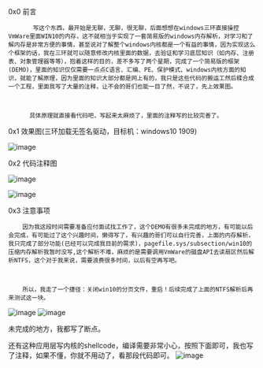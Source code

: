 0x0 前言
         
           写这个东西，最开始是无聊，无聊，很无聊，后面想想在windows三环直接操控VmWare里面WIN10的内存，这不就相当于实现了一套简易版的windows内存解析，对学习和了解内存是非常方便的事情，甚至说对了解整个windows内核都是一个有益的事情，因为实现这么个框架的话，我在三环就可以随意修改内核里面的数据，去验证和学习底层知识（如内存、注册表、对象管理器等等），抱着这样的目的，差不多写了两个星期，完成了一个简易版的框架(DEMO)，里面的知识仅仅需要一点点C语言、汇编、PE、保护模式、windows内核方面的知识，就能了解原理，因为里面的知识大部分都是网上有的，我只是这些代码的搬运工然后糅合成一个工程，里面我写了大量的注释，让不会的哥们也能一目了然，不说了，先上效果图。



          具体原理就直接看代码吧，写起来太麻烦了，里面的注释写的比较完善了。



0x1 效果图(三环加载无签名驱动，目标机：windows10 1909)

![image](https://github.com/user-attachments/assets/c5c8cd6e-08d0-44d7-9126-0b89256d828d)



0x2 代码注释图

![image](https://github.com/user-attachments/assets/c2b410ac-031c-41db-8f6c-f99dc0422767)

![image](https://github.com/user-attachments/assets/3335a22a-1821-4df3-9518-f64c0a92826b)



0x3 注意事项




        因为我这段时间需要准备应付面试找工作了，这个DEMO有很多未完成的地方，有可能以后会完成，有可能过了这个兴趣时间，懒得写了，有兴趣的哥们可以自行完善，上面的内存解析，我只完成了部分功能(已经可以完成我目前的需求)，pagefile.sys/subsection/win10的压缩内存解析我暂时没写,这个解析不难，麻烦的是需要调用VmWare的磁盘API去读扇区然后解析NTFS，这个对于我来说，需要浪费很多时间，以后有空再写吧。



        所以，我走了一个捷径：关闭win10的分页文件，重启！后续完成了上面的NTFS解析后再来测试这一块。
![image](https://github.com/user-attachments/assets/9257d6b4-d2e7-4dc2-b192-3528103cafbf)
![image](https://github.com/user-attachments/assets/4dc07635-5421-42e8-b0a2-120a082f5508)







未完成的地方，我都写了断点。



还有这种应用层写内核的shellcode，编译需要非常小心，按照下面即可，我也写了注释，如果不懂，你就不用动了，看那段代码即可。
![image](https://github.com/user-attachments/assets/12a862d4-8a65-43d7-9cc6-8799b341e963)



